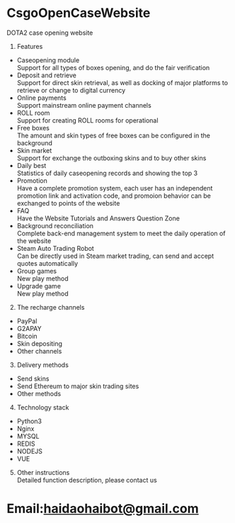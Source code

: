 # CsgoOpenCaseWebsite
DOTA2 case opening website

1. Features
  - Caseopening module
  <br>Support for all types of boxes opening, and do the fair verification
  - Deposit and retrieve
  <br>Support for direct skin retrieval, as well as docking of major platforms to retrieve or change to digital currency
  - Online payments
  <br>Support mainstream online payment channels
  - ROLL room
  <br>Support for creating ROLL rooms for operational
  - Free boxes
  <br>The amount and skin types of free boxes can be configured in the background
  - Skin market
  <br>Support for exchange the outboxing skins and to buy other skins
  - Daily best
  <br>Statistics of daily caseopening records and showing the top 3 
  - Promotion
  <br>Have a complete promotion system, each user has an independent promotion link and activation code, and promoion behavior can be exchanged to points of the website
  - FAQ
  <br>Have the Website Tutorials and Answers Question Zone
  - Background reconciliation
  <br>Complete back-end management system to meet the daily operation of the website
  - Steam Auto Trading Robot
  <br>Can be directly used in Steam market trading, can send and accept quotes automatically
  - Group games
  <br>New play method
  - Upgrade game
  <br>New play method

2. The recharge channels
  - PayPal
  - G2APAY
  - Bitcoin
  - Skin depositing
  - Other channels

3. Delivery methods
  - Send skins
  - Send Ethereum to major skin trading sites
  - Other methods

4. Technology stack
  - Python3
  - Nginx
  - MYSQL
  - REDIS
  - NODEJS
  - VUE

5. Other instructions
  <br>Detailed function description, please contact us
  

# Email:haidaohaibot@gmail.com




